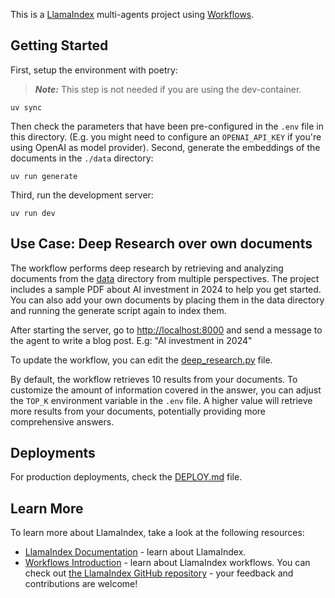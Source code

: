 This is a [LlamaIndex](https://www.llamaindex.ai/) multi-agents project using [Workflows](https://docs.llamaindex.ai/en/stable/understanding/workflows/).

## Getting Started

First, setup the environment with poetry:

> **_Note:_** This step is not needed if you are using the dev-container.

```shell
uv sync
```

Then check the parameters that have been pre-configured in the `.env` file in this directory. (E.g. you might need to configure an `OPENAI_API_KEY` if you're using OpenAI as model provider).
Second, generate the embeddings of the documents in the `./data` directory:

```shell
uv run generate
```

Third, run the development server:

```shell
uv run dev
```

## Use Case: Deep Research over own documents

The workflow performs deep research by retrieving and analyzing documents from the [data](./data) directory from multiple perspectives. The project includes a sample PDF about AI investment in 2024 to help you get started. You can also add your own documents by placing them in the data directory and running the generate script again to index them.

After starting the server, go to [http://localhost:8000](http://localhost:8000) and send a message to the agent to write a blog post.
E.g: "AI investment in 2024"

To update the workflow, you can edit the [deep_research.py](./app/workflows/deep_research.py) file.

By default, the workflow retrieves 10 results from your documents. To customize the amount of information covered in the answer, you can adjust the `TOP_K` environment variable in the `.env` file. A higher value will retrieve more results from your documents, potentially providing more comprehensive answers.

## Deployments

For production deployments, check the [DEPLOY.md](DEPLOY.md) file.

## Learn More

To learn more about LlamaIndex, take a look at the following resources:

- [LlamaIndex Documentation](https://docs.llamaindex.ai) - learn about LlamaIndex.
- [Workflows Introduction](https://docs.llamaindex.ai/en/stable/understanding/workflows/) - learn about LlamaIndex workflows.
  You can check out [the LlamaIndex GitHub repository](https://github.com/run-llama/llama_index) - your feedback and contributions are welcome!
